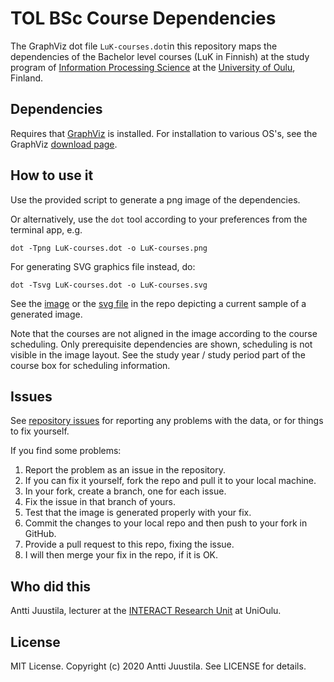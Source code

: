 # TOL BSc Course Dependencies

The GraphViz dot file `LuK-courses.dot`in this repository maps the dependencies of the Bachelor level courses (LuK in Finnish) at the study program of [Information Processing Science](https://www.oulu.fi/tol/) at the [University of Oulu](https://www.oulu.fi), Finland.

## Dependencies

Requires that [GraphViz](https://www.graphviz.org) is installed. For installation to various OS's, see the GraphViz [download page](https://www.graphviz.org/download/).


## How to use it

Use the provided script to generate a png image of the dependencies.

Or alternatively, use the `dot` tool according to your preferences from the terminal app, e.g.

```
dot -Tpng LuK-courses.dot -o LuK-courses.png
```
For generating SVG graphics file instead, do:

```
dot -Tsvg LuK-courses.dot -o LuK-courses.svg
```

See the [image](LuK-courses.png) or the [svg file](LuK-courses.svg) in the repo depicting a current sample of a generated image.

Note that the courses are not aligned in the image according to the course scheduling. Only prerequisite dependencies are shown, scheduling is not visible in the image layout. See the study year / study period part of the course box for scheduling information.

## Issues

See [repository issues](https://github.com/anttijuu/tol-courses-graph/issues) for reporting any problems with the data, or for things to fix yourself.

If you find some problems:

1. Report the problem as an issue in the repository.
1. If you can fix it yourself, fork the repo and pull it to your local machine.
1. In your fork, create a branch, one for each issue.
1. Fix the issue in that branch of yours.
1. Test that the image is generated properly with your fix.
1. Commit the changes to your local repo and then push to your fork in GitHub.
1. Provide a pull request to this repo, fixing the issue.
1. I will then merge your fix in the repo, if it is OK.


## Who did this

Antti Juustila, lecturer at the [INTERACT Research Unit](https://interact.oulu.fi) at UniOulu.

## License

MIT License. Copyright (c) 2020 Antti Juustila. See LICENSE for details.
